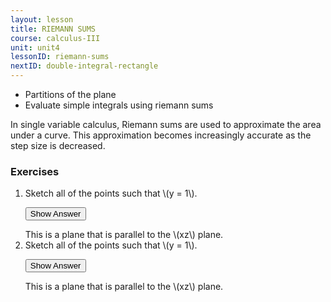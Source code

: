 ```yaml
---
layout: lesson
title: RIEMANN SUMS
course: calculus-III
unit: unit4
lessonID: riemann-sums
nextID: double-integral-rectangle
---
```


- Partitions of the plane
- Evaluate simple integrals using riemann sums

In single variable calculus, Riemann sums are used to approximate the area under a curve. This approximation becomes increasingly accurate as the step size is decreased. 


### Exercises

<ol>
<li> <div> Sketch all of the points such that \(y = 1\). </div>

<button onclick="myFunction('answer2')" class="answerButton">Show Answer</button>
<div  id="answer2" class="answer">
This is a plane that is parallel to the \(xz\) plane. 
</div> </li>
<li> <div> Sketch all of the points such that \(y = 1\). </div>

<button onclick="myFunction('answer2')" class="answerButton">Show Answer</button>
<div  id="answer2" class="answer">
This is a plane that is parallel to the \(xz\) plane. 
</div> </li>
</ol>
